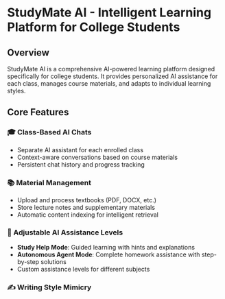 # StudyMate AI - Intelligent Learning Platform for College Students

## Overview
StudyMate AI is a comprehensive AI-powered learning platform designed specifically for college students. It provides personalized AI assistance for each class, manages course materials, and adapts to individual learning styles.

## Core Features

### 🎓 Class-Based AI Chats
- Separate AI assistant for each enrolled class
- Context-aware conversations based on course materials
- Persistent chat history and progress tracking

### 📚 Material Management
- Upload and process textbooks (PDF, DOCX, etc.)
- Store lecture notes and supplementary materials
- Automatic content indexing for intelligent retrieval

### 🤖 Adjustable AI Assistance Levels
- **Study Help Mode**: Guided learning with hints and explanations
- **Autonomous Agent Mode**: Complete homework assistance with step-by-step solutions
- Custom assistance levels for different subjects

### ✍️ Writing Style Mimicry
- Analyzes student's writing samples
- Creates personalized writing profile
- Generates content matching student's unique style

### 🎥 Screen Recording Processing
- Upload screen recordings of homework instructions
- Automatic transcription and analysis
- Converts video instructions into actionable tasks

### 📊 Progress Tracking
- Monitors learning progress per class
- Identifies knowledge gaps
- Provides personalized study recommendations

## Tech Stack

### Backend
- **Framework**: FastAPI (Python)
- **Database**: PostgreSQL with SQLAlchemy ORM
- **Vector Store**: Pinecone/Weaviate for embeddings
- **AI/ML**: OpenAI API, LangChain
- **File Processing**: PyPDF2, python-docx, OpenCV
- **Authentication**: JWT with FastAPI-Users

### Frontend
- **Framework**: Next.js 14 with TypeScript
- **UI Library**: Tailwind CSS + Shadcn/ui
- **State Management**: Zustand
- **API Client**: Axios with React Query
- **Video Processing**: MediaRecorder API

### Infrastructure
- **Containerization**: Docker
- **Object Storage**: AWS S3 or MinIO
- **Queue System**: Celery with Redis
- **Monitoring**: Prometheus + Grafana

## Project Structure
```
studymate-ai/
├── backend/
│   ├── app/
│   │   ├── api/
│   │   ├── core/
│   │   ├── models/
│   │   ├── services/
│   │   └── utils/
│   ├── tests/
│   └── requirements.txt
├── frontend/
│   ├── src/
│   │   ├── app/
│   │   ├── components/
│   │   ├── hooks/
│   │   ├── lib/
│   │   └── types/
│   ├── public/
│   └── package.json
├── docker-compose.yml
└── README.md
```

## Getting Started

### Prerequisites
- Python 3.11+
- Node.js 18+
- PostgreSQL 15+
- Redis (for Celery)
- Docker (optional)

### Installation

1. Clone the repository
```bash
git clone https://github.com/yourusername/studymate-ai.git
cd studymate-ai
```

2. Set up the backend
```bash
cd backend
python -m venv venv
source venv/bin/activate  # On Windows: venv\Scripts\activate
pip install -r requirements.txt
```

3. Set up the frontend
```bash
cd frontend
npm install
```

4. Configure environment variables
```bash
cp .env.example .env
# Edit .env with your configuration
```

5. Run migrations
```bash
cd backend
alembic upgrade head
```

6. Start the development servers
```bash
# Backend
uvicorn app.main:app --reload

# Frontend (in another terminal)
cd frontend
npm run dev
```

## License
MIT

## Contributing
Please read CONTRIBUTING.md for details on our code of conduct and the process for submitting pull requests.